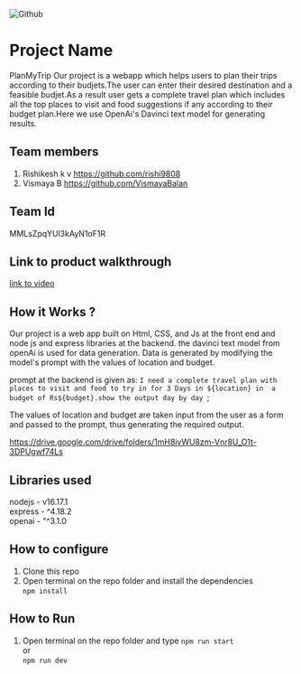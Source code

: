 ![Github](https://user-images.githubusercontent.com/64391274/211215734-bbc57b92-9a71-496d-873e-3eedc7523916.png)


# Project Name
 PlanMyTrip
 Our project is a webapp which helps users to plan their trips according to their budjets.The user can enter their desired destination and a feasible budjet.As a result user gets a complete travel plan which includes all the top places to visit and food suggestions if any according to their budget plan.Here we use OpenAi's Davinci text model for generating results.

## Team members
1. Rishikesh k v     https://github.com/rishi9808
2. Vismaya B         https://github.com/VismayaBalan
## Team Id
MMLsZpqYUl3kAyN1oF1R
## Link to product walkthrough
[link to video](https://drive.google.com/drive/folders/1mH8ivWU8zm-Vnr8U_O1t-3DPUgwf74Ls )
## How it Works ?
Our project is a web app built on Html, CSS, and Js at the front end and node js and express libraries at the backend. the davinci text model from openAi is used for data generation. Data is generated by modifying the model's prompt with the values of location and budget.

prompt at the backend is given as: 
   `I need a complete travel plan with places to visit and food to try in for 3 Days in ${location} in  a budget of Rs${budget}.show the output day by day `;

The values of location and budget are taken input from the user as a form and passed to the prompt, thus generating the required output.

https://drive.google.com/drive/folders/1mH8ivWU8zm-Vnr8U_O1t-3DPUgwf74Ls 

## Libraries used
nodejs - v16.17.1 <br />
express - ^4.18.2 <br />
openai - "^3.1.0 

## How to configure
1. Clone this repo <br /> 
2. Open terminal on the repo folder and install the dependencies  <br /> 
`npm install`
## How to Run
1. Open terminal on the repo folder and type
`npm run start` <br />
or <br />
`npm run dev`
